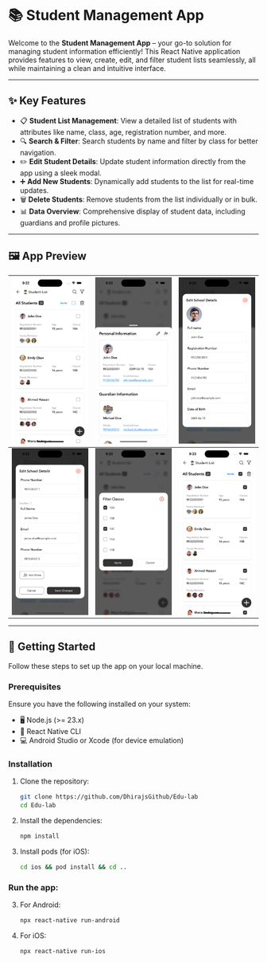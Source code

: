 # 📚 Student Management App

Welcome to the **Student Management App** – your go-to solution for managing student information efficiently! This React Native application provides features to view, create, edit, and filter student lists seamlessly, all while maintaining a clean and intuitive interface.

---

## ✨ Key Features

- 📋 **Student List Management**: View a detailed list of students with attributes like name, class, age, registration number, and more.
- 🔍 **Search & Filter**: Search students by name and filter by class for better navigation.
- ✏️ **Edit Student Details**: Update student information directly from the app using a sleek modal.
- ➕ **Add New Students**: Dynamically add students to the list for real-time updates.
- 🗑️ **Delete Students**: Remove students from the list individually or in bulk.
- 📊 **Data Overview**: Comprehensive display of student data, including guardians and profile pictures.

---

## 🖼️ App Preview
| ![p1](./src/assets/screenshots/p1.png) | ![p2](./src/assets/screenshots/p2.png) | ![p3](./src/assets/screenshots/p3.png) |
|----------------------------------------|----------------------------------------|----------------------------------------|
| ![p4](./src/assets/screenshots/p4.png) | ![p5](./src/assets/screenshots/p5.png) | ![p6](./src/assets/screenshots/p6.png) |


---

## 🚀 Getting Started

Follow these steps to set up the app on your local machine.

### Prerequisites

Ensure you have the following installed on your system:

- 🖥️ Node.js (>= 23.x)
- 📱 React Native CLI
- 💻 Android Studio or Xcode (for device emulation)

### Installation

1. Clone the repository:
   ```bash
   git clone https://github.com/DhirajsGithub/Edu-lab
   cd Edu-lab
   ```
2. Install the dependencies:
   ```bash
   npm install
   ```
3. Install pods (for iOS):
   ```bash
   cd ios && pod install && cd ..
   ```
### Run the app:
3. For Android:
   ```bash
   npx react-native run-android
   ```
4. For iOS:
   ```bash
   npx react-native run-ios
   ```

